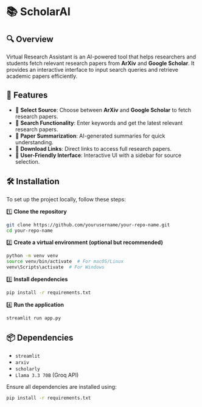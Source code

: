 # 📚 ScholarAI 

## 🔍 Overview  
Virtual Research Assistant is an AI-powered tool that helps researchers and students fetch relevant research papers from **ArXiv** and **Google Scholar**. It provides an interactive interface to input search queries and retrieve academic papers efficiently.  

## 🚀 Features  
- 🔹 **Select Source**: Choose between **ArXiv** and **Google Scholar** to fetch research papers.  
- 🔹 **Search Functionality**: Enter keywords and get the latest relevant research papers.  
- 🔹 **Paper Summarization**: AI-generated summaries for quick understanding.  
- 🔹 **Download Links**: Direct links to access full research papers.  
- 🔹 **User-Friendly Interface**: Interactive UI with a sidebar for source selection.  

## 🛠️ Installation  
To set up the project locally, follow these steps:  

1️⃣ **Clone the repository**  
```bash
git clone https://github.com/yourusername/your-repo-name.git
cd your-repo-name
```

2️⃣ **Create a virtual environment (optional but recommended)**  
```bash
python -m venv venv  
source venv/bin/activate  # For macOS/Linux  
venv\Scripts\activate  # For Windows  
```

3️⃣ **Install dependencies**  
```bash
pip install -r requirements.txt
```

4️⃣ **Run the application**  
```bash
streamlit run app.py
```

## 📦 Dependencies  
- `streamlit`  
- `arxiv`  
- `scholarly`  
- `Llama 3.3 70B`  (Groq API)

Ensure all dependencies are installed using:  
```bash
pip install -r requirements.txt
```
